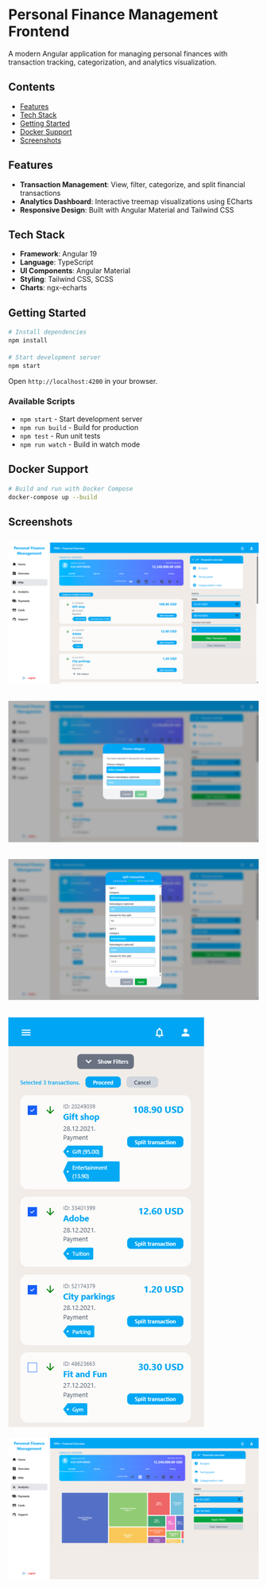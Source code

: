 # Personal Finance Management Frontend

A modern Angular application for managing personal finances with transaction tracking, categorization, and analytics visualization.

## Contents

- [Features](#features) 
- [Tech Stack](#tech-stack)  
- [Getting Started](#getting-started)
- [Docker Support](#docker-support)   
- [Screenshots](#screenshots)  

## Features

- **Transaction Management**: View, filter, categorize, and split financial transactions
- **Analytics Dashboard**: Interactive treemap visualizations using ECharts
- **Responsive Design**: Built with Angular Material and Tailwind CSS

## Tech Stack

- **Framework**: Angular 19
- **Language**: TypeScript
- **UI Components**: Angular Material
- **Styling**: Tailwind CSS, SCSS
- **Charts**: ngx-echarts

## Getting Started

```bash
# Install dependencies
npm install

# Start development server
npm start
```

Open `http://localhost:4200` in your browser.

### Available Scripts

- `npm start` - Start development server
- `npm run build` - Build for production
- `npm test` - Run unit tests
- `npm run watch` - Build in watch mode

## Docker Support

```bash
# Build and run with Docker Compose
docker-compose up --build
```

## Screenshots

![transactions-list](screenshots/transactions-list.png)
---
![transactions-categorization](screenshots/transactions-categorization.png)
---
![transactions-split](screenshots/transactions-split.png)
---
![mobile-transactions-multiple-categorization](screenshots/mobile-transactions-multiple-categorization.png)
---
![analytics-treemap](screenshots/analytics-treemap.png)
